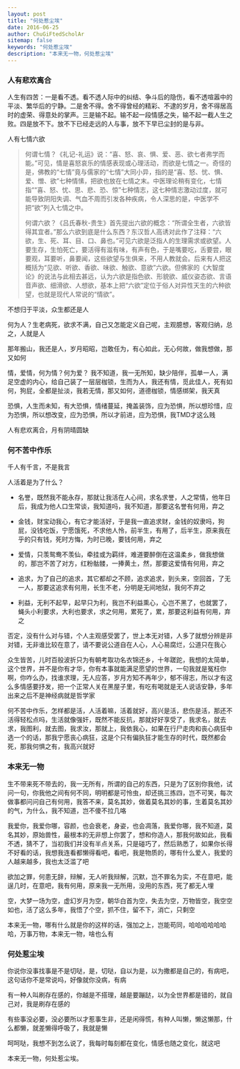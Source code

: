 ```yaml
---
layout: post
title: "何处惹尘埃"
date: 2016-06-25
author: ChuGiFtedScholAr
sitemap: false
keywords: "何处惹尘埃"
description: "本来无一物，何处惹尘埃"
---
```


### 人有悲欢离合

人生有四苦：一是看不透。看不透人际中的纠结、争斗后的隐伤，看不透喧嚣中的平淡、繁华后的宁静。二是舍不得。舍不得曾经的精彩、不逮的岁月，舍不得居高时的虚荣、得意处的掌声。三是输不起。输不起一段情感之失，输不起一截人生之败。四是放不下。放不下已经走远的人与事，放不下早已尘封的是与非。

人有七情六欲

> 何谓七情？《礼记-礼运》说：“喜、怒、哀、惧、爱、恶、欲七者弗学而能。”可见，情是喜怒哀乐的情感表现或心理活动，而欲是七情之一。奇怪的是，佛教的“七情”竟与儒家的“七情”大同小异，指的是“喜、怒、忧、惧、爱、憎、欲”七种情愫，把欲也放在七情之末。中医理论稍有变化，七情指““喜、怒、忧、思、悲、恐、惊”七种情志，这七种情志激动过度，就可能导致阴阳失调、气血不周而引发各种疾病，令人深思的是，中医学不把“欲”列入七情之中。 
> 
> 何谓六欲？《吕氏春秋-贵生》首先提出六欲的概念：“所谓全生者，六欲皆得其宜者。”那么六欲到底是什么东西？东汉哲人高诱对此作了注释：“六欲，生、死、耳、目、口、鼻也。”可见六欲是泛指人的生理需求或欲望。人要生存，生怕死亡，要活得有滋有味，有声有色，于是嘴要吃，舌要尝，眼要观，耳要听，鼻要闻，这些欲望与生俱来，不用人教就会。后来有人把这概括为“见欲、听欲、香欲、味欲、触欲、意欲”六欲。但佛家的《大智度论》的说法与此相去甚远，认为六欲是指色欲、形貌欲、威仪姿态欲、言语音声欲、细滑欲、人想欲，基本上把“六欲”定位于俗人对异性天生的六种欲望，也就是现代人常说的“情欲”。 

不想归于平淡，众生都还是人

何为人？生老病死，欲求不满，自己又怎能定义自己呢，主观臆想，客观归纳，总之，人就是人

那年搬山，我还是人，岁月昭昭，岂敢任为，有心如此，无心何故，做我想做，那又如何

情，爱情，何为情？何为爱？ 我不知道，我一无所知，缺少陪伴，孤单一人，满足空虚的内心，给自己装了一层层枷锁，生而为人，我还有情，觅此佳人，死有如何，狗屁，全都是扯淡，我若无情，那又如何，道德枷锁，情感绑架，我天真

恐惧，人生而未知，有大恐惧，情绪蔓延，掩盖装饰，应为恐惧，所以想珍惜，应为恐惧，所以想改变，应为恐惧，所以才前进，应为恐惧，我TMD才这么贱

人有悲欢离合，月有阴晴圆缺


### 何不苦中作乐


千人有千言，不是我言

人活着是为了什么？

* 名誉，既然我不能永存，那就让我活在人心间，求名求誉，人之常情，他年日后，我成为他人口生常谈，我知道吗，我不知道，那要这名誉有何用，弃之

* 金钱，财宝动我心，有它才能活好，于是我一直追求财，金钱的奴隶吗，狗屁，没钱吃饭，宁愿饿死，不求他人怜，前半生，有用了，后半生，原来我在乎的只有钱，死时方悔，为时已晚，要钱何用，弃之

* 爱情，只羡鸳鸯不羡仙，牵挂或为羁绊，难道要醉倒在这温柔乡，做我想做的，那岂不苦了对方，红粉骷髅，一捧黄土，然，那要这爱情有何用，弃之

* 追求，为了自己的追求，其它都却之不顾，追求追求，到头来，空回首，了无一人，那要这追求有何用，长生不老，分明是无间地狱，我何不弃之

* 利益，无利不起早，起早只为利，我岂不利益熏心，心岂不黑了，也就罢了，蝇头小利要求，大利也要求，求之何用，累死了，累，那要这利益有何用，弃之

否定，没有什么对与错，个人主观感受罢了，世上本无对错，人多了就想分辨是非对错，无非谁比较在意了，请不要说公道自在人心，人心易腐烂，公道只在我心

众生皆苦，儿时百般波折只为有朝考取功名衣锦还乡，十年蹉跎，我想的太简单，这个世界，并不是你有才华，你有本事就能满足愿望的世界，一句我就是冤枉你啊，你咋么办，找谁求理，无人应答，岁月方知不再年少，郁不得志，所以才有这么多情感要抒发，把一个正常人关在黑屋子里，有吃有喝就是无人说话安静，多年出来之后不是神经病就是哲学家

何不苦中作乐，怎样都是活，人活着嘛，活着就好，高兴是活，悲伤是活，那还不活得轻松点吗，生活就像强奸，既然不能反抗，那就好好享受了，我求名，就去求，我图利，就去图，我求汝，那就上，我依我心，如果在行尸走肉和丧心病狂中选一个的话，那我宁愿丧心病狂，这是个只有偏执狂才能生存的时代，既然都会死，那我何惧之有，我高兴就好


### 本来无一物

生不带来死不带去的，我一无所有，所谓的自己的东西，只是为了区别你我他，试问一句，你我他之间有何不同，明明都是可怜虫，却还挑三拣四，岂不可笑，每次做事都问问自己有何用，我答不来，莫名其妙，做着莫名其妙的事，生着莫名其妙的气，为什么，我不知道，岂不傻不拉几咯

我爱你，我爱你哪，容颜，也会衰老，身姿，也会凋落，我爱你哪，我不知道，莫名其妙，原始兽性，最根本的无非想上你罢了，想和你造人，那我何故如此，我看不透，猜不了，当初我们并没有半点关系，只是碰巧了，然后熟悉了，如果你长得不好看的话，我想我连看都懒得看吧，看吧，我是物质的，哪有什么爱人，我爱的人越来越多，我也太泛滥了吧

欲加之罪，何患无辞，辩解，无人听我辩解，沉默，岂不罪名为实，不在意吧，能逞几时，在意吧，我有何用，原来我一无所用，没用的东西，死了都无人埋

空，大梦一场为空，虚幻岁月为空，朝华白首为空，失去为空，万物皆空，我空空如也，活了这么多年，我悟了个空，抓不住，留不下，消亡，只剩空

本来无一物，哪有什么就是你的这样的话，强加之上，岂能苟同，哈哈哈哈哈哈哈，万事万物，本来无一物，啥也么有

### 何处惹尘埃

你说你没事找事是不是切哒，是，切哒，自以为是，以为撒都是自己的，有病吧，这句话你不是常说吗，好像就你没病，有病

有一种人叫刷存在感的，你越是不搭理，越是要蹦跶，以为全世界都是错的，就自己对，我是刷存在感的

有些事没必要，没必要所以才惹事生非，还是闲得慌，有种人叫懒，懒这懒那，什么都懒，就差懒得呼吸了，我就是懒

呵呵哒，我想不到怎么说了，我每时每刻都在变化，情感也随之变化，就这吧

本来无一物，何处惹尘埃。
